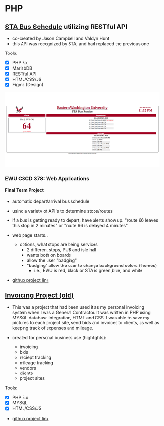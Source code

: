 # PHP

## [STA Bus Schedule](https://github.com/jcampbell18/php_STA_schedule) utilizing RESTful API

- co-created by Jason Campbell and Valdyn Hunt
- this API was recognized by STA, and had replaced the previous one
  
Tools:  
- [x] PHP 7.x
- [x] MariabDB
- [x] RESTful API
- [x] HTML/CSS/JS
- [x] Figma (Design)

![Screenshot](https://github.com/jcampbell18/php/blob/main/STA_page-600.png)

### EWU CSCD 378: Web Applications

#### Final Team Project

- automatic depart/arrival bus schedule

- using a variety of API's to determine stops/routes

- if a bus is getting ready to depart, have alerts show up. "route 66 leaves this stop in 2 minutes" or "route 66 is delayed 4 minutes"

- web page starts...

  - options, what stops are being services
    - 2 different stops, PUB and isle hall
    - wants both on boards
    - allow the user "badging"
    - "badging" allow the user to change background colors (themes)
      - i.e., EWU is red, black or STA is green,blue, and white

- [github project link](https://github.com/jcampbell18/php_STA_schedule)

## [Invoicing Project (old)](https://github.com/jcampbell18/php_invoicing-old)

- This was a project that had been used it as my personal invoicing system when I was a General Contractor. It was written in PHP using MYSQL database integration, HTML and CSS. I was able to save my pictures to each project site, send bids and invoices to clients, as well as keeping track of expenses and mileage.

- created for personal business use (highlights):
  - invoicing
  - bids
  - reciept tracking
  - mileage tracking
  - vendors
  - clients
  - project sites

Tools:  
- [x] PHP 5.x
- [x] MYSQL
- [x] HTML/CSS/JS

- [github project link](https://github.com/jcampbell18/php_invoicing-old)
